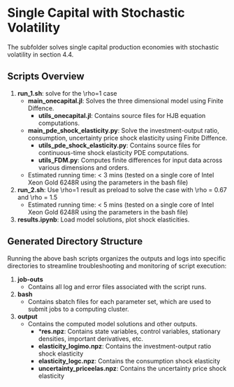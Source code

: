 # Single Capital with Stochastic Volatility

The subfolder solves single capital production economies with stochastic volatility in section 4.4.

## Scripts Overview

1. **run_1.sh**: solve for the \rho=1 case
    - **main_onecapital.jl**: Solves the three dimensional model using Finite Diffence.
        - **utils_onecapital.jl**: Contains source files for HJB equation computations.
    - **main_pde_shock_elasticity.py**: Solve the investment-output ratio, consumption, uncertainty price shock elasticity using Finite Diffence.
        - **utils_pde_shock_elasticity.py**: Contains source files for continuous-time shock elasticity PDE computations.
        - **utils_FDM.py**: Computes finite differences for input data across various dimensions and orders.
    - Estimated running time: < 3 mins (tested on a single core of Intel Xeon Gold 6248R using the parameters in the bash file)
2. **run_2.sh**: Use \rho=1 result as preload to solve the case with \rho = 0.67 and \rho = 1.5
    - Estimated running time: < 5 mins (tested on a single core of Intel Xeon Gold 6248R using the parameters in the bash file)
3. **results.ipynb**: Load model solutions, plot shock elasticities.

## Generated Directory Structure

Running the above bash scripts organizes the outputs and logs into specific directories to streamline troubleshooting and monitoring of script execution:

1. **job-outs**
   - Contains all log and error files associated with the script runs.
2. **bash**
   - Contains sbatch files for each parameter set, which are used to submit jobs to a computing cluster.
3. **output**
   - Contains the computed model solutions and other outputs.
        - ***res.npz**: Contains state variables, control variables, stationary densities, important derivatives, etc.
        - **elasticity_logimo.npz**: Contains the investment-output ratio shock elasticity
        - **elasticity_logc.npz**: Contains the consumption shock elasticity
        - **uncertainty_priceelas.npz**: Contains the uncertainty price shock elasticity